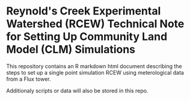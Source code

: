 # Reynold's Creek Experimental Watershed (RCEW) Technical Note for Setting Up Community Land Model (CLM) Simulations
This repository contains an R markdown html document describing the steps to set up a single point simulation RCEW using meterological data from a Flux tower.

Additionaly scripts or data will also be stored in this repo.
